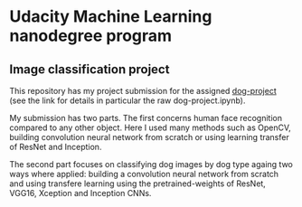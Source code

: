 # Udacity Machine Learning nanodegree program

## Image classification project

This repository has my project submission for the assigned [dog-project](http://github.com/udacity/dog-project) (see the link for details in particular the raw dog-project.ipynb). 

My submission has two parts. The first concerns human face recognition compared to any other object. Here I used many methods such as OpenCV, building convolution neural network from scratch or using learning transfer of ResNet and Inception. 

The second part focuses on classifying dog images by dog type againg two ways where applied: building a convolution neural network from scratch and using transfere learning using the pretrained-weights of ResNet, VGG16, Xception and Inception CNNs. 


